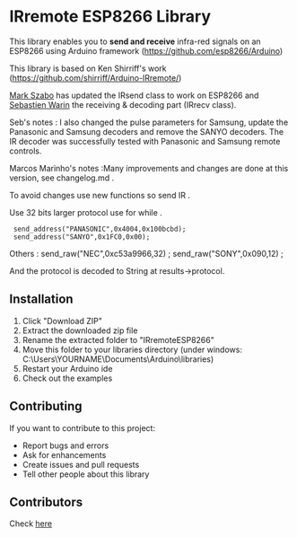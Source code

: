 # IRremote ESP8266 Library

This library enables you to **send and receive** infra-red signals on an ESP8266 using Arduino framework (https://github.com/esp8266/Arduino)

This library is based on Ken Shirriff's work (https://github.com/shirriff/Arduino-IRremote/)

[Mark Szabo](https://github.com/markszabo/IRremoteESP8266) has updated the IRsend class to work on ESP8266 and [Sebastien Warin](https://github.com/sebastienwarin/IRremoteESP8266) the receiving & decoding part (IRrecv class).

Seb's notes : I also changed the pulse parameters for Samsung, update the Panasonic and Samsung decoders and remove the SANYO decoders. The IR decoder was successfully tested with Panasonic and Samsung remote controls.

Marcos Marinho's notes :Many improvements and changes are done at this version,  see changelog.md . 

To avoid changes use new functions so send IR . 


Use 32 bits  larger protocol use for while . 

     send_address("PANASONIC",0x4004,0x100bcbd); 
     send_address("SANYO",0x1FC0,0x00); 

Others  : 
     send_raw("NEC",0xc53a9966,32) ; 
     send_raw("SONY",0x090,12) ; 

And the protocol is decoded to String at results->protocol. 


## Installation
1. Click "Download ZIP" 
2. Extract the downloaded zip file 
3. Rename the extracted folder to "IRremoteESP8266"
4. Move this folder to your libraries directory (under windows: C:\Users\YOURNAME\Documents\Arduino\libraries\)
5. Restart your Arduino ide
6. Check out the examples

## Contributing
If you want to contribute to this project:
- Report bugs and errors
- Ask for enhancements
- Create issues and pull requests
- Tell other people about this library

## Contributors
Check [here](Contributors.md)
